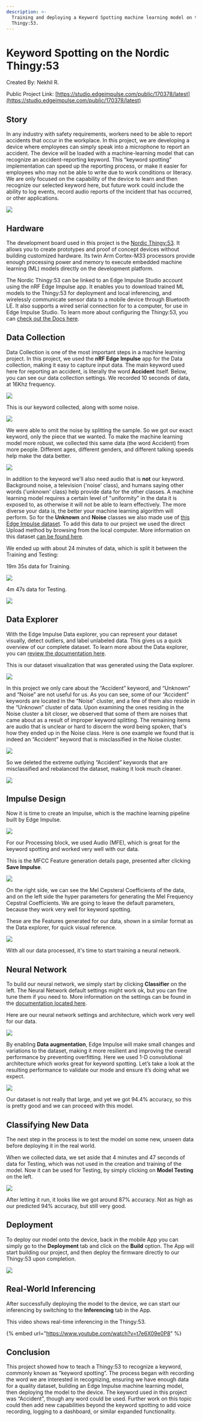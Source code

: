 ```yaml
---
description: >-
  Training and deploying a Keyword Spotting machine learning model on the Nordic
  Thingy:53.
---
```


# Keyword Spotting on the Nordic Thingy:53

Created By: Nekhil R.

Public Project Link: [https://studio.edgeimpulse.com/public/170378/latest](https://studio.edgeimpulse.com/public/170378/latest)

## Story

In any industry with safety requirements, workers need to be able to report accidents that occur in the workplace. In this project, we are developing a device where employees can simply speak into a microphone to report an accident. The device will be loaded with a machine-learning model that can recognize an accident-reporting keyword. This “keyword spotting” implementation can speed up the reporting process, or make it easier for employees who may not be able to write due to work conditions or literacy. We are only focused on the capability of the device to learn and then recognize our selected keyword here, but future work could include the ability to log events, record audio reports of the incident that has occurred, or other applications.

![](.gitbook/assets/keyword-spotting-on-nordic-thingy53/cover.jpg)

## Hardware

The development board used in this project is the [Nordic Thingy:53](https://www.nordicsemi.com/Products/Development-hardware/Nordic-Thingy-53). It allows you to create prototypes and proof of concept devices without building customized hardware. Its twin Arm Cortex-M33 processors provide enough processing power and memory to execute embedded machine learning (ML) models directly on the development platform.

The Nordic Thingy:53 can be linked to an Edge Impulse Studio account using the nRF Edge Impulse app. It enables you to download trained ML models to the Thingy:53 for deployment and local inferencing, and wirelessly communicate sensor data to a mobile device through Bluetooth LE. It also supports a wired serial connection for to a computer, for use in Edge Impulse Studio. To learn more about configuring the Thingy:53, you can [check out the Docs here](https://docs.edgeimpulse.com/docs/development-platforms/officially-supported-mcu-targets/nordic-semi-thingy53).

## Data Collection

Data Collection is one of the most important steps in a machine learning project. In this project, we used the **nRF Edge Impulse** app for the Data collection, making it easy to capture input data. The main keyword used here for reporting an accident, is literally the word **Accident** itself. Below, you can see our data collection settings. We recorded 10 seconds of data, at 16Khz frequency.

![](.gitbook/assets/keyword-spotting-on-nordic-thingy53/data-collection.jpg)

This is our keyword collected, along with some noise.

![](.gitbook/assets/keyword-spotting-on-nordic-thingy53/keyword-data.jpg)

We were able to omit the noise by splitting the sample. So we got our exact keyword, only the piece that we wanted. To make the machine learning model more robust, we collected this same data (the word Accident) from more people. Different ages, different genders, and different talking speeds help make the data better.

![](.gitbook/assets/keyword-spotting-on-nordic-thingy53/split-sample.jpg)

In addition to the keyword we'll also need audio that is **not** our keyword. Background noise, a television ('noise' class), and humans saying other words ('unknown' class) help provide data for the other classes. A machine learning model requires a certain level of "uniformity" in the data it is exposed to, as otherwise it will not be able to learn effectively. The more diverse your data is, the better your machine learning algorithm will perform. So for the **Unknown** and **Noise** classes we also made use of [this Edge Impulse dataset](https://cdn.edgeimpulse.com/datasets/keywords2.zip). To add this data to our project we used the direct Upload method by browsing from the local computer. More information on this dataset [can be found here](https://docs.edgeimpulse.com/docs/pre-built-datasets/keyword-spotting).

We ended up with about 24 minutes of data, which is split it between the Training and Testing:

19m 35s data for Training.

![](.gitbook/assets/keyword-spotting-on-nordic-thingy53/training-data.jpg)

4m 47s data for Testing.

![](.gitbook/assets/keyword-spotting-on-nordic-thingy53/testing-data.jpg)

## Data Explorer

With the Edge Impulse Data explorer, you can represent your dataset visually, detect outliers, and label unlabeled data. This gives us a quick overview of our complete dataset. To learn more about the Data explorer, you can [review the documentation here](https://docs.edgeimpulse.com/docs/edge-impulse-studio/data-explorer).

This is our dataset visualization that was generated using the Data explorer.

![](.gitbook/assets/keyword-spotting-on-nordic-thingy53/data-explorer.jpg)

In this project we only care about the “Accident” keyword, and “Unknown” and “Noise” are not useful for us. As you can see, some of our “Accident” keywords are located in the “Noise” cluster, and a few of them also reside in the “Unknown” cluster of data. Upon examining the ones residing in the Noise cluster a bit closer, we observed that some of them are noises that came about as a result of improper keyword splitting. The remaining items are audio that is unclear or hard to discern the word being spoken, that's how they ended up in the Noise class. Here is one example we found that is indeed an “Accident” keyword that is misclassified in the Noise cluster. &#x20;

![](.gitbook/assets/keyword-spotting-on-nordic-thingy53/improper-data.jpg)

So we deleted the extreme outlying “Accident” keywords that are misclassified and rebalanced the dataset, making it look much cleaner.

![](.gitbook/assets/keyword-spotting-on-nordic-thingy53/clean-data.jpg)

## Impulse Design

Now it is time to create an Impulse, which is the machine learning pipeline built by Edge Impulse.

![](.gitbook/assets/keyword-spotting-on-nordic-thingy53/impulse-design.jpg)

For our Processing block, we used Audio (MFE), which is great for the keyword spotting and worked very well with our data.

This is the MFCC Feature generation details page, presented after clicking **Save Impulse**.

![](.gitbook/assets/keyword-spotting-on-nordic-thingy53/mfcc.jpg)

On the right side, we can see the Mel Cepsteral Coefficients of the data, and on the left side the hyper parameters for generating the Mel Frequency Cepstral Coefficients. We are going to leave the default parameters, because they work very well for keyword spotting.

These are the Features generated for our data, shown in a similar format as the Data explorer, for quick visual reference.

![](.gitbook/assets/keyword-spotting-on-nordic-thingy53/feature-explorer.jpg)

With all our data processed, it's time to start training a neural network.

## Neural Network

To build our neural network, we simply start by clicking **Classifier** on the left. The Neural Network default settings might work ok, but you can fine tune them if you need to. More information on the settings can be found in the [documentation located here](https://docs.edgeimpulse.com/docs/edge-impulse-studio/learning-blocks/classification).

Here are our neural network settings and architecture, which work very well for our data.

![](.gitbook/assets/keyword-spotting-on-nordic-thingy53/neural-network.jpg)

By enabling **Data augmentation**, Edge Impulse will make small changes and variations to the dataset, making it more resilient and improving the overall performance by preventing overfitting. Here we used 1-D convolutional architecture which works great for keyword spotting. Let’s take a look at the resulting performance to validate our mode and ensure it’s doing what we expect.

![](.gitbook/assets/keyword-spotting-on-nordic-thingy53/training-output.jpg)

Our dataset is not really that large, and yet we got 94.4% accuracy, so this is pretty good and we can proceed with this model.

## Classifying New Data

The next step in the process is to test the model on some new, unseen data before deploying it in the real world.&#x20;

When we collected data, we set aside that 4 minutes and 47 seconds of data for Testing, which was not used in the creation and training of the model. Now it can be used for Testing, by simply clicking on **Model Testing** on the left.

![](.gitbook/assets/keyword-spotting-on-nordic-thingy53/test-data.jpg)

After letting it run, it looks like we got around 87% accuracy. Not as high as our predicted 94% accuracy, but still very good.

## Deployment

To deploy our model onto the device, back in the mobile App you can simply go to the **Deployment** tab and click on the **Build** option. The App will start building our project, and then deploy the firmware directly to our Thingy:53 upon completion.

![](.gitbook/assets/keyword-spotting-on-nordic-thingy53/build-firmware.jpg)

## Real-World Inferencing

After successfully deploying the model to the device, we can start our inferencing by switching to the **Inferencing** tab in the App.

This video shows real-time inferencing in the Thingy:53.

{% embed url="https://www.youtube.com/watch?v=t7e6X09e0P8" %}

## Conclusion

This project showed how to teach a Thingy:53 to recognize a keyword, commonly known as “keyword spotting”. The process began with recording the word we are interested in recognizing, ensuring we have enough data for a quality dataset, building an Edge Impulse machine learning model, then deploying the model to the device. The keyword used in this project was “Accident”, though any word could be used. Further work on this topic could then add new capabilities beyond the keyword spotting to add voice recording, logging to a dashboard, or similar expanded functionality.
